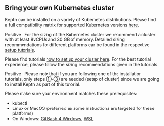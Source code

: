 ## Bring your own Kubernetes cluster

Keptn can be installed on a variety of Kubernetes distributions. Please find a full compatibility matrix for supported Kubernetes versions [here](https://keptn.sh/docs/0.12.x/operate/k8s_support/).

Positive
:  For the sizing of the Kubernetes cluster we recommend a cluster with at least 8vCPUs and 30 GB of memory.
Detailed sizing recommendations for different platforms can be found in the respective [setup tutorials](../../?cat=installation). 

Please find tutorials [how to set up your cluster here](../../?cat=installation). For the best tutorial experience, please follow the sizing recommendations given in the tutorials.

Positive
: Please note that if you are following one of the installation tutorials, only steps ①-③ are needed (setup of cluster) since we are going to install Keptn as part of this tutorial.

Please make sure your environment matches these prerequisites:

- kubectl
- Linux or MacOS (preferred as some instructions are targeted for these platforms)
- On Windows: [Git Bash 4 Windows](https://gitforwindows.org/), [WSL](https://docs.microsoft.com/en-us/windows/wsl/install-win10)
